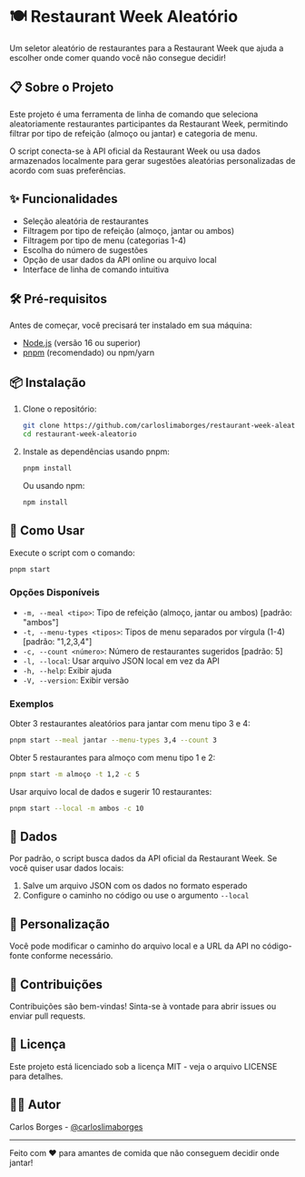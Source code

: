 # 🍽️ Restaurant Week Aleatório

Um seletor aleatório de restaurantes para a Restaurant Week que ajuda a escolher onde comer quando você não consegue decidir!

## 📋 Sobre o Projeto

Este projeto é uma ferramenta de linha de comando que seleciona aleatoriamente restaurantes participantes da Restaurant Week, permitindo filtrar por tipo de refeição (almoço ou jantar) e categoria de menu.

O script conecta-se à API oficial da Restaurant Week ou usa dados armazenados localmente para gerar sugestões aleatórias personalizadas de acordo com suas preferências.

## ✨ Funcionalidades

- Seleção aleatória de restaurantes
- Filtragem por tipo de refeição (almoço, jantar ou ambos)
- Filtragem por tipo de menu (categorias 1-4)
- Escolha do número de sugestões
- Opção de usar dados da API online ou arquivo local
- Interface de linha de comando intuitiva

## 🛠️ Pré-requisitos

Antes de começar, você precisará ter instalado em sua máquina:

- [Node.js](https://nodejs.org/) (versão 16 ou superior)
- [pnpm](https://pnpm.io/) (recomendado) ou npm/yarn

## 📦 Instalação

1. Clone o repositório:
   ```bash
   git clone https://github.com/carloslimaborges/restaurant-week-aleatorio.git
   cd restaurant-week-aleatorio
   ```

2. Instale as dependências usando pnpm:
   ```bash
   pnpm install
   ```
   
   Ou usando npm:
   ```bash
   npm install
   ```

## 🚀 Como Usar

Execute o script com o comando:

```bash
pnpm start
```

### Opções Disponíveis

- `-m, --meal <tipo>`: Tipo de refeição (almoço, jantar ou ambos) [padrão: "ambos"]
- `-t, --menu-types <tipos>`: Tipos de menu separados por vírgula (1-4) [padrão: "1,2,3,4"]
- `-c, --count <número>`: Número de restaurantes sugeridos [padrão: 5]
- `-l, --local`: Usar arquivo JSON local em vez da API
- `-h, --help`: Exibir ajuda
- `-V, --version`: Exibir versão

### Exemplos

Obter 3 restaurantes aleatórios para jantar com menu tipo 3 e 4:
```bash
pnpm start --meal jantar --menu-types 3,4 --count 3
```

Obter 5 restaurantes para almoço com menu tipo 1 e 2:
```bash
pnpm start -m almoço -t 1,2 -c 5
```

Usar arquivo local de dados e sugerir 10 restaurantes:
```bash
pnpm start --local -m ambos -c 10
```

## 📄 Dados

Por padrão, o script busca dados da API oficial da Restaurant Week. Se você quiser usar dados locais:

1. Salve um arquivo JSON com os dados no formato esperado
2. Configure o caminho no código ou use o argumento `--local`

## 🔧 Personalização

Você pode modificar o caminho do arquivo local e a URL da API no código-fonte conforme necessário.

## 🤝 Contribuições

Contribuições são bem-vindas! Sinta-se à vontade para abrir issues ou enviar pull requests.

## 📝 Licença

Este projeto está licenciado sob a licença MIT - veja o arquivo LICENSE para detalhes.

## 👨‍💻 Autor

Carlos Borges - [@carloslimaborges](https://github.com/carloslimaborges)

---

Feito com ❤️ para amantes de comida que não conseguem decidir onde jantar!
